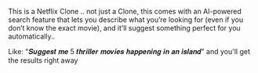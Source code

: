 This is a Netflix Clone .. not just a Clone, this comes with an AI-powered search feature that lets you describe what you’re looking for (even if you don’t know the exact movie), and it’ll suggest something perfect for you automatically..

Like: "𝑺𝒖𝒈𝒈𝒆𝒔𝒕 𝒎𝒆 5 𝒕𝒉𝒓𝒊𝒍𝒍𝒆𝒓 𝒎𝒐𝒗𝒊𝒆𝒔 𝒉𝒂𝒑𝒑𝒆𝒏𝒊𝒏𝒈 𝒊𝒏 𝒂𝒏 𝒊𝒔𝒍𝒂𝒏𝒅" and you'll get the results right away
